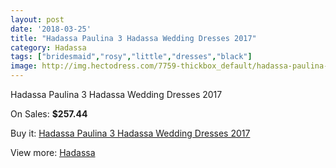 ```yaml
---
layout: post
date: '2018-03-25'
title: "Hadassa Paulina 3 Hadassa Wedding Dresses 2017"
category: Hadassa
tags: ["bridesmaid","rosy","little","dresses","black"]
image: http://img.hectodress.com/7759-thickbox_default/hadassa-paulina-3-hadassa-wedding-dresses-2013.jpg
---
```

Hadassa Paulina 3 Hadassa Wedding Dresses 2017

On Sales: **$257.44**
<a href="https://www.hectodress.com/hadassa/3852-hadassa-paulina-3-hadassa-wedding-dresses-2013.html"><amp-img layout="responsive" width="600" height="600" src="//img.hectodress.com/7759-thickbox_default/hadassa-paulina-3-hadassa-wedding-dresses-2013.jpg" alt="Hadassa Paulina 3 Hadassa Wedding Dresses 2017 0" /></a>
<a href="https://www.hectodress.com/hadassa/3852-hadassa-paulina-3-hadassa-wedding-dresses-2013.html"><amp-img layout="responsive" width="600" height="600" src="//img.hectodress.com/7760-thickbox_default/hadassa-paulina-3-hadassa-wedding-dresses-2013.jpg" alt="Hadassa Paulina 3 Hadassa Wedding Dresses 2017 1" /></a>

Buy it: [Hadassa Paulina 3 Hadassa Wedding Dresses 2017](https://www.hectodress.com/hadassa/3852-hadassa-paulina-3-hadassa-wedding-dresses-2013.html "Hadassa Paulina 3 Hadassa Wedding Dresses 2017")

View more: [Hadassa](https://www.hectodress.com/67-hadassa "Hadassa")